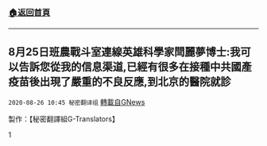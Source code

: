 ###  [:house:返回首頁](https://github.com/ourhimalayas/txt)
---

## 8月25日班農戰斗室連線英雄科學家閆麗夢博士:我可以告訴您從我的信息渠道,已經有很多在接種中共國產疫苗後出現了嚴重的不良反應,到北京的醫院就診
`2020-08-26 10:45 秘密翻译组` [轉載自GNews](https://gnews.org/zh-hant/318562/)

製作：【秘密翻譯組G-Translators】

1
